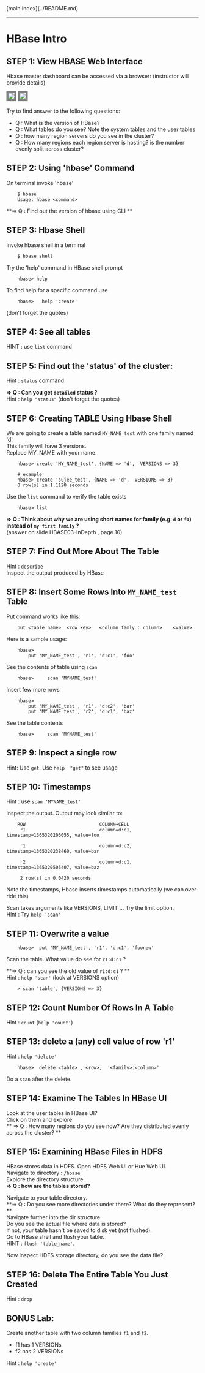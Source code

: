 <link rel='stylesheet' href='../assets/css/main.css'/>
[main index](../README.md)

---- 

# HBase Intro


## STEP 1: View HBASE Web Interface
Hbase master dashboard can be accessed via a browser:
(instructor will provide details)


<img src="../assets/images/5.1a-hbase-UI.png" style="border: 5px solid grey ; max-width:100%;" />

<img src="../assets/images/5.1b-hbase-master-ui.png" style="border: 5px solid grey ; max-width:100%;" />


Try to find answer to the following questions:
* Q : What is the version of  HBase?
* Q : What tables do you see?  Note the system tables and the user tables
* Q : how many region servers do you see in the cluster?
* Q : How many regions each region server is hosting?  is the number evenly split across cluster?


## STEP 2: Using 'hbase' Command
On terminal invoke 'hbase'
```
    $ hbase
    Usage: hbase <command>
```

**=> Q : Find out the version of hbase using CLI **  


## STEP 3: Hbase Shell
Invoke hbase shell in a terminal
```
    $ hbase shell
```
    
Try the 'help' command in HBase shell prompt
```
    hbase> help
```

To find help for a specific command use
```
    hbase>   help 'create'
```
(don't forget the quotes)

## STEP 4: See all tables
HINT : use `list` command


## STEP 5: Find out the 'status' of the cluster:
Hint : `status` command

**=> Q : Can you get `detailed` status ?**  
Hint : `help "status"`   (don't forget the quotes)



## STEP 6: Creating TABLE Using Hbase Shell
We are going to create a table named `MY_NAME_test` with one family named 'd'.  
This family will have 3 versions.  
Replace MY_NAME with your name.

```
    hbase> create 'MY_NAME_test', {NAME => 'd',  VERSIONS => 3}

    # example
    hbase> create 'sujee_test', {NAME => 'd',  VERSIONS => 3}
    0 row(s) in 1.1120 seconds
```

Use the `list` command to verify the table exists
```
    hbase> list
```

**=> Q : Think about why we are using short names for family (e.g.  `d`  or `f1`) instead of `my first family` ?**  
(answer on slide HBASE03-InDepth ,   page 10)

## STEP 7: Find Out More About The Table
Hint : `describe`   
Inspect the output produced by HBase


## STEP 8: Insert Some Rows Into `MY_NAME_test` Table
Put command works like this:
```
    put <table name>  <row key>   <column_famly : column>    <value>
```
Here is a sample usage:
```
    hbase>  
        put 'MY_NAME_test', 'r1', 'd:c1', 'foo'
```

See the contents of table using `scan`
```
    hbase>     scan 'MYNAME_test'
```        

Insert few more rows
```
    hbase> 
        put 'MY_NAME_test', 'r1', 'd:c2', 'bar'
        put 'MY_NAME_test', 'r2', 'd:c1', 'baz'
```

See the table contents
```
    hbase>     scan 'MYNAME_test'
```        


## STEP 9: Inspect a single row
Hint: Use `get`.   Use `help  "get"` to see usage


## STEP 10: Timestamps
Hint : use `scan 'MYNAME_test'`  

Inspect the output.  Output may look similar to:
```
    ROW                           COLUMN+CELL
     r1                           column=d:c1, timestamp=1365320206055, value=foo

     r1                           column=d:c2, timestamp=1365320238460, value=bar

     r2                           column=d:c1, timestamp=1365320505407, value=baz

     2 row(s) in 0.0420 seconds
```

Note the timestamps, Hbase inserts timestamps automatically (we can over-ride this)

Scan takes arguments like VERSIONS, LIMIT ... Try the limit option.   
Hint : Try `help 'scan'`


## STEP 11:  Overwrite a value
```
    hbase>  put 'MY_NAME_test', 'r1', 'd:c1', 'foonew'
```

Scan the table.  What value do see for  `r1:d:c1` ?

**=> Q : can you see the old value of `r1:d:c1` ? **  
Hint : `help 'scan'`  (look at VERSIONS option)
```
    > scan 'table', {VERSIONS => 3}
```


## STEP 12: Count Number Of Rows In A Table
Hint : `count`  (`help 'count'`)


## STEP 13: delete a (any) cell value of row 'r1'
Hint : `help 'delete'`  

```
    hbase>  delete <table> , <row>,  '<family>:<column>'
```

Do a `scan` after the delete.


## STEP 14: Examine The Tables In HBase UI
Look at the user tables in HBase UI?  
Click on them and explore.   
** => Q : How many regions do you see now?  Are they distributed evenly across the cluster? **   



## STEP 15: Examining HBase Files in HDFS
HBase stores data in HDFS. 
Open HDFS Web UI or  Hue Web UI.   
Navigate to directory : `/hbase`   
Explore the directory structure.   
**=> Q : how are the tables stored?**   

Navigate to your table directory.   
**=> Q : Do you see more directories under there?  What do they represent? **   
Navigate further into the dir structure.  
Do you see the actual file where data is stored?   
If not, your table hasn't be saved to disk yet (not flushed).   
Go to HBase shell and flush your table.  
HINT : `flush 'table_name'`.   

Now inspect  HDFS storage directory, do you see the data file?.


## STEP 16:  Delete The Entire Table You Just Created
Hint : `drop`


## BONUS Lab:
Create another table with two column families `f1`  and `f2`.  

* f1 has 1 VERSIONs
* f2 has 2 VERSIONs

Hint : `help 'create'`
